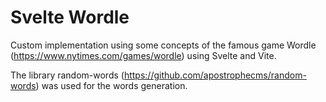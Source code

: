 # Svelte Wordle
Custom implementation using some concepts of the famous game Wordle (https://www.nytimes.com/games/wordle) using Svelte and Vite.

The library random-words (https://github.com/apostrophecms/random-words) was used for the words generation.